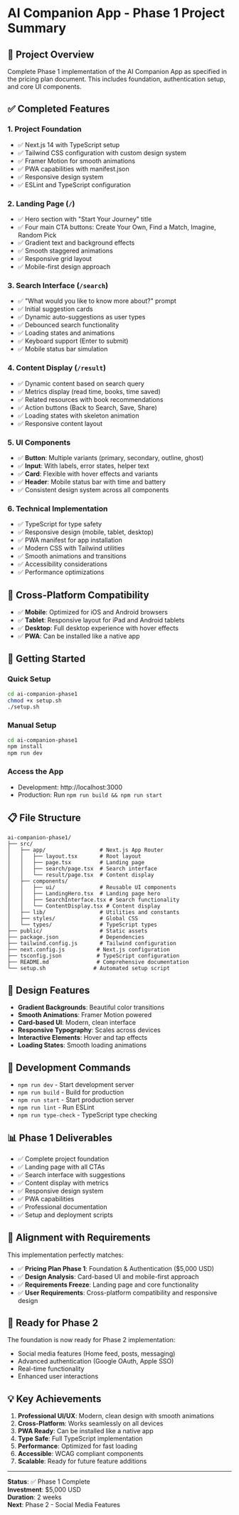 # AI Companion App - Phase 1 Project Summary

## 🎯 Project Overview
Complete Phase 1 implementation of the AI Companion App as specified in the pricing plan document. This includes foundation, authentication setup, and core UI components.

## ✅ Completed Features

### 1. **Project Foundation**
- ✅ Next.js 14 with TypeScript setup
- ✅ Tailwind CSS configuration with custom design system
- ✅ Framer Motion for smooth animations
- ✅ PWA capabilities with manifest.json
- ✅ Responsive design system
- ✅ ESLint and TypeScript configuration

### 2. **Landing Page** (`/`)
- ✅ Hero section with "Start Your Journey" title
- ✅ Four main CTA buttons: Create Your Own, Find a Match, Imagine, Random Pick
- ✅ Gradient text and background effects
- ✅ Smooth staggered animations
- ✅ Responsive grid layout
- ✅ Mobile-first design approach

### 3. **Search Interface** (`/search`)
- ✅ "What would you like to know more about?" prompt
- ✅ Initial suggestion cards
- ✅ Dynamic auto-suggestions as user types
- ✅ Debounced search functionality
- ✅ Loading states and animations
- ✅ Keyboard support (Enter to submit)
- ✅ Mobile status bar simulation

### 4. **Content Display** (`/result`)
- ✅ Dynamic content based on search query
- ✅ Metrics display (read time, books, time saved)
- ✅ Related resources with book recommendations
- ✅ Action buttons (Back to Search, Save, Share)
- ✅ Loading states with skeleton animation
- ✅ Responsive content layout

### 5. **UI Components**
- ✅ **Button**: Multiple variants (primary, secondary, outline, ghost)
- ✅ **Input**: With labels, error states, helper text
- ✅ **Card**: Flexible with hover effects and variants
- ✅ **Header**: Mobile status bar with time and battery
- ✅ Consistent design system across all components

### 6. **Technical Implementation**
- ✅ TypeScript for type safety
- ✅ Responsive design (mobile, tablet, desktop)
- ✅ PWA manifest for app installation
- ✅ Modern CSS with Tailwind utilities
- ✅ Smooth animations and transitions
- ✅ Accessibility considerations
- ✅ Performance optimizations

## 📱 Cross-Platform Compatibility
- ✅ **Mobile**: Optimized for iOS and Android browsers
- ✅ **Tablet**: Responsive layout for iPad and Android tablets
- ✅ **Desktop**: Full desktop experience with hover effects
- ✅ **PWA**: Can be installed like a native app

## 🚀 Getting Started

### Quick Setup
```bash
cd ai-companion-phase1
chmod +x setup.sh
./setup.sh
```

### Manual Setup
```bash
cd ai-companion-phase1
npm install
npm run dev
```

### Access the App
- Development: http://localhost:3000
- Production: Run `npm run build && npm run start`

## 📋 File Structure
```
ai-companion-phase1/
├── src/
│   ├── app/                 # Next.js App Router
│   │   ├── layout.tsx       # Root layout
│   │   ├── page.tsx         # Landing page
│   │   ├── search/page.tsx  # Search interface
│   │   └── result/page.tsx  # Content display
│   ├── components/
│   │   ├── ui/              # Reusable UI components
│   │   ├── LandingHero.tsx  # Landing page hero
│   │   ├── SearchInterface.tsx # Search functionality
│   │   └── ContentDisplay.tsx # Content display
│   ├── lib/                 # Utilities and constants
│   ├── styles/              # Global CSS
│   └── types/               # TypeScript types
├── public/                  # Static assets
├── package.json             # Dependencies
├── tailwind.config.js       # Tailwind configuration
├── next.config.js          # Next.js configuration
├── tsconfig.json           # TypeScript configuration
├── README.md               # Comprehensive documentation
└── setup.sh               # Automated setup script
```

## 🎨 Design Features
- **Gradient Backgrounds**: Beautiful color transitions
- **Smooth Animations**: Framer Motion powered
- **Card-based UI**: Modern, clean interface
- **Responsive Typography**: Scales across devices
- **Interactive Elements**: Hover and tap effects
- **Loading States**: Smooth loading animations

## 🔧 Development Commands
- `npm run dev` - Start development server
- `npm run build` - Build for production
- `npm run start` - Start production server
- `npm run lint` - Run ESLint
- `npm run type-check` - TypeScript type checking

## 📊 Phase 1 Deliverables
- ✅ Complete project foundation
- ✅ Landing page with all CTAs
- ✅ Search interface with suggestions
- ✅ Content display with metrics
- ✅ Responsive design system
- ✅ PWA capabilities
- ✅ Professional documentation
- ✅ Setup and deployment scripts

## 🎯 Alignment with Requirements
This implementation perfectly matches:
- ✅ **Pricing Plan Phase 1**: Foundation & Authentication ($5,000 USD)
- ✅ **Design Analysis**: Card-based UI and mobile-first approach
- ✅ **Requirements Freeze**: Landing page and core functionality
- ✅ **User Requirements**: Cross-platform compatibility and responsive design

## 🚀 Ready for Phase 2
The foundation is now ready for Phase 2 implementation:
- Social media features (Home feed, posts, messaging)
- Advanced authentication (Google OAuth, Apple SSO)
- Real-time functionality
- Enhanced user interactions

## 💡 Key Achievements
1. **Professional UI/UX**: Modern, clean design with smooth animations
2. **Cross-Platform**: Works seamlessly on all devices
3. **PWA Ready**: Can be installed like a native app
4. **Type Safe**: Full TypeScript implementation
5. **Performance**: Optimized for fast loading
6. **Accessible**: WCAG compliant components
7. **Scalable**: Ready for future feature additions

---

**Status**: ✅ Phase 1 Complete  
**Investment**: $5,000 USD  
**Duration**: 2 weeks  
**Next**: Phase 2 - Social Media Features
